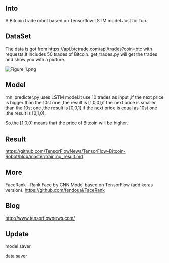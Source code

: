##  Into
A Bitcoin trade robot based on Tensorflow LSTM model.Just for fun.

##  DataSet
The data is got from https://api.btctrade.com/api/trades?coin=btc with requests.It includes 50 trades of Bitcoin.
get_trades.py will get the trades and show you with a picture.

![Figure_1.png](http://upload-images.jianshu.io/upload_images/76451-ebba6dc707ab1658.png?imageMogr2/auto-orient/strip%7CimageView2/2/w/1240)

##  Model
rnn_predicter.py uses LSTM model.It use 10 trades as input ,if the next price is bigger than the 10st one ,the result is [1,0,0],if the next price is smaller than the 10st one ,the result is [0,0,1],if the next price is equal as 10st one ,the result is [0,1,0].

So,the [1,0,0] means that the price of Bitcoin will be higher.

##  Result
https://github.com/TensorFlowNews/TensorFlow-Bitcoin-Robot/blob/master/training_result.md

##  More
FaceRank - Rank Face by CNN Model based on TensorFlow (add keras version).
https://github.com/fendouai/FaceRank

## Blog
http://www.tensorflownews.com/

## Update

model saver

data saver